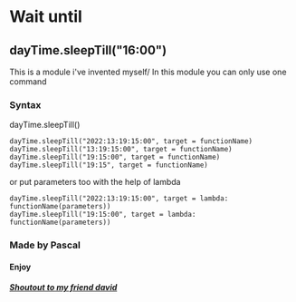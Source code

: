 # Wait until

## dayTime.sleepTill("16:00")

This is a module i've invented myself/
In this module you can only use one command
### Syntax
dayTime.sleepTill()

```
dayTime.sleepTill("2022:13:19:15:00", target = functionName)
dayTime.sleepTill("13:19:15:00", target = functionName)
dayTime.sleepTill("19:15:00", target = functionName)
dayTime.sleepTill("19:15", target = functionName)
```

or put parameters too with the help of lambda

```
dayTime.sleepTill("2022:13:19:15:00", target = lambda: functionName(parameters))
dayTime.sleepTill("19:15:00", target = lambda: functionName(parameters))
```

### Made by Pascal
#### Enjoy

##### [Shoutout to my friend david](https://github.com/greyblue9/)